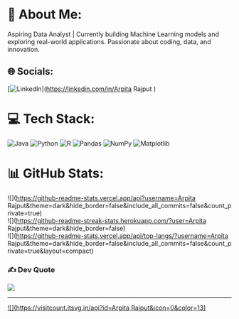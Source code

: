 # 💫 About Me:
 Aspiring Data Analyst | Currently building Machine Learning models and exploring real-world applications. Passionate about coding, data, and innovation.


## 🌐 Socials:
[![LinkedIn](https://img.shields.io/badge/LinkedIn-%230077B5.svg?logo=linkedin&logoColor=white)](https://linkedin.com/in/Arpita Rajput ) 

# 💻 Tech Stack:
![Java](https://img.shields.io/badge/java-%23ED8B00.svg?style=for-the-badge&logo=openjdk&logoColor=white) ![Python](https://img.shields.io/badge/python-3670A0?style=for-the-badge&logo=python&logoColor=ffdd54) ![R](https://img.shields.io/badge/r-%23276DC3.svg?style=for-the-badge&logo=r&logoColor=white) ![Pandas](https://img.shields.io/badge/pandas-%23150458.svg?style=for-the-badge&logo=pandas&logoColor=white) ![NumPy](https://img.shields.io/badge/numpy-%23013243.svg?style=for-the-badge&logo=numpy&logoColor=white) ![Matplotlib](https://img.shields.io/badge/Matplotlib-%23ffffff.svg?style=for-the-badge&logo=Matplotlib&logoColor=black)
# 📊 GitHub Stats:
![](https://github-readme-stats.vercel.app/api?username=Arpita Rajput&theme=dark&hide_border=false&include_all_commits=false&count_private=true)<br/>
![](https://github-readme-streak-stats.herokuapp.com/?user=Arpita Rajput&theme=dark&hide_border=false)<br/>
![](https://github-readme-stats.vercel.app/api/top-langs/?username=Arpita Rajput&theme=dark&hide_border=false&include_all_commits=false&count_private=true&layout=compact)

### ✍️ Dev Quote
![](https://quotes-github-readme.vercel.app/api?type=horizontal&theme=tokyonight)

---
[![](https://visitcount.itsvg.in/api?id=Arpita Rajput&icon=0&color=13)](https://visitcount.itsvg.in)

<!-- Proudly created with GPRM ( https://gprm.itsvg.in ) -->

